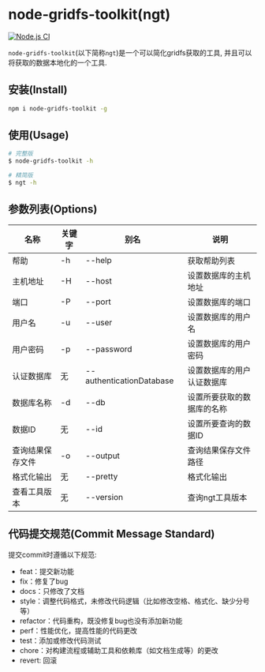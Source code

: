 # node-gridfs-toolkit(ngt)

[![Node.js CI](https://github.com/brick9527/node-gridfs-toolkit/actions/workflows/node.js.yml/badge.svg)](https://github.com/brick9527/node-gridfs-toolkit/actions/workflows/node.js.yml)

`node-gridfs-toolkit`(以下简称`ngt`)是一个可以简化gridfs获取的工具, 并且可以将获取的数据本地化的一个工具.

## 安装(Install)

```sh
npm i node-gridfs-toolkit -g
```

## 使用(Usage)

```sh
# 完整版
$ node-gridfs-toolkit -h

# 精简版
$ ngt -h
```

## 参数列表(Options)

|名称|关键字|别名|说明|
|-|-|-|-|
|帮助|-h|--help|获取帮助列表|
|主机地址|-H|--host|设置数据库的主机地址|
|端口|-P|--port|设置数据库的端口|
|用户名|-u|--user|设置数据库的用户名|
|用户密码|-p|--password|设置数据库的用户密码|
|认证数据库|无|--authenticationDatabase|设置数据库的用户认证数据库|
|数据库名称|-d|--db|设置所要获取的数据库的名称|
|数据ID|无|--id|设置所要查询的数据ID|
|查询结果保存文件|-o|--output|查询结果保存文件路径|
|格式化输出|无|--pretty|格式化输出|
|查看工具版本|无|--version|查询ngt工具版本|

## 代码提交规范(Commit Message Standard)

提交commit时遵循以下规范:

- feat：提交新功能
- fix：修复了bug
- docs：只修改了文档
- style：调整代码格式，未修改代码逻辑（比如修改空格、格式化、缺少分号等）
- refactor：代码重构，既没修复bug也没有添加新功能
- perf：性能优化，提高性能的代码更改
- test：添加或修改代码测试
- chore：对构建流程或辅助工具和依赖库（如文档生成等）的更改
- revert: 回滚
